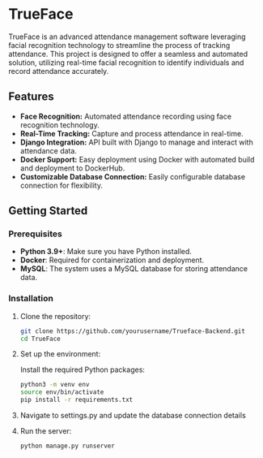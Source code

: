 # TrueFace

TrueFace is an advanced attendance management software leveraging facial recognition technology to streamline the process of tracking attendance. This project is designed to offer a seamless and automated solution, utilizing real-time facial recognition to identify individuals and record attendance accurately.

## Features

- **Face Recognition:** Automated attendance recording using face recognition technology.
- **Real-Time Tracking:** Capture and process attendance in real-time.
- **Django Integration:** API built with Django to manage and interact with attendance data.
- **Docker Support:** Easy deployment using Docker with automated build and deployment to DockerHub.
- **Customizable Database Connection:** Easily configurable database connection for flexibility.

## Getting Started

### Prerequisites

- **Python 3.9+**: Make sure you have Python installed.
- **Docker**: Required for containerization and deployment.
- **MySQL**: The system uses a MySQL database for storing attendance data.

### Installation

1. Clone the repository:
   ```bash
   git clone https://github.com/yourusername/Trueface-Backend.git
   cd TrueFace
   ```

2. Set up the environment:

    Install the required Python packages:
    
    ```bash
    python3 -m venv env
    source env/bin/activate
    pip install -r requirements.txt
    ```

3. Navigate to settings.py and update the database connection details

4. Run the server:

    ```bash
    python manage.py runserver
    ```
